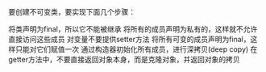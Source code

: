 要创建不可变类，要实现下面几个步骤：

将类声明为final，所以它不能被继承
将所有的成员声明为私有的，这样就不允许直接访问这些成员
对变量不要提供setter方法
将所有可变的成员声明为final，这样只能对它们赋值一次
通过构造器初始化所有成员，进行深拷贝(deep copy)
在getter方法中，不要直接返回对象本身，而是克隆对象，并返回对象的拷贝